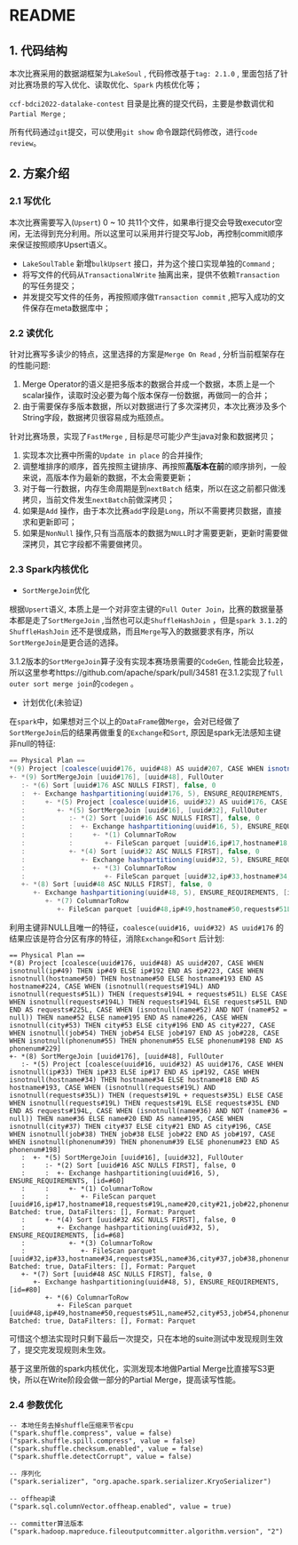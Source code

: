 # README

## 1. 代码结构

本次比赛采用的数据湖框架为`LakeSoul` , 代码修改基于`tag: 2.1.0` , 里面包括了针对比赛场景的写入优化、读取优化、`Spark` 内核优化等；

`ccf-bdci2022-datalake-contest` 目录是比赛的提交代码，主要是参数调优和`Partial Merge` ;



所有代码通过`git`提交，可以使用`git show` 命令跟踪代码修改，进行`code review`。

## 2. 方案介绍

### 2.1 写优化

本次比赛需要写入(`Upsert`) 0 ~ 10 共11个文件，如果串行提交会导致executor空闲，无法得到充分利用。所以这里可以采用并行提交写Job，再控制commit顺序来保证按照顺序Upsert语义。

- `LakeSoulTable` 新增`bulkUpsert` 接口，并为这个接口实现单独的`Command` ;
- 将写文件的代码从`TransactionalWrite` 抽离出来，提供不依赖`Transaction` 的写任务提交；
- 并发提交写文件的任务，再按照顺序做`Transaction commit` ,把写入成功的文件保存在meta数据库中；



### 2.2 读优化

针对比赛写多读少的特点，这里选择的方案是`Merge On Read` , 分析当前框架存在的性能问题:

1. Merge Operator的语义是把多版本的数据合并成一个数据，本质上是一个scalar操作，读取时没必要为每个版本保存一份数据，再做同一的合并；
2. 由于需要保存多版本数据，所以对数据进行了多次深拷贝，本次比赛涉及多个String字段，数据拷贝很容易成为瓶颈点。



针对比赛场景，实现了`FastMerge` , 目标是尽可能少产生java对象和数据拷贝；

1. 实现本次比赛中所需的`Update in place` 的合并操作;
2. 调整堆排序的顺序，首先按照主键排序、再按照**高版本在前**的顺序排列，一般来说，高版本作为最新的数据，不太会需要更新；
3. 对于每一行数据，内存生命周期是到`nextBatch` 结束，所以在这之前都只做浅拷贝，当前文件发生`nextBatch`前做深拷贝；
4. 如果是`Add` 操作，由于本次比赛`add`字段是`Long`，所以不需要拷贝数据，直接求和更新即可；
5. 如果是`NonNull` 操作,只有当高版本的数据为`NULL`时才需要更新，更新时需要做深拷贝，其它字段都不需要做拷贝。



### 2.3 Spark内核优化

- `SortMergeJoin`优化

根据`Upsert`语义, 本质上是一个对非空主键的`Full Outer Join`，比赛的数据量基本都是走了`SortMergeJoin` ,当然也可以走`ShuffleHashJoin` ，但是`spark 3.1.2`的`ShuffleHashJoin` 还不是很成熟，而且`Merge`写入的数据要求有序，所以`SortMergeJoin`是更合适的选择。

3.1.2版本的`SortMergeJoin`算子没有实现本赛场景需要的`CodeGen`, 性能会比较差，所以这里参考https://github.com/apache/spark/pull/34581 在3.1.2实现了`full outer sort merge join`的`codegen` 。



- 计划优化(未验证)

在`spark`中，如果想对三个以上的`DataFrame`做`Merge`，会对已经做了`SortMergeJoin`后的结果再做重复的`Exchange`和`Sort`, 原因是spark无法感知主键非null的特征:

```scala
== Physical Plan ==
*(9) Project [coalesce(uuid#176, uuid#48) AS uuid#207, CASE WHEN isnotnull(ip#49) THEN ip#49 ELSE ip#192 END AS ip#223, CASE WHEN isnotnull(hostname#50) THEN hostname#50 ELSE hostname#193 END AS hostname#224, CASE WHEN (isnotnull(requests#194L) AND isnotnull(requests#51L)) THEN (requests#194L + requests#51L) ELSE CASE WHEN isnotnull(requests#194L) THEN requests#194L ELSE requests#51L END END AS requests#225L, CASE WHEN (isnotnull(name#52) AND NOT (name#52 = null)) THEN name#52 ELSE name#195 END AS name#226, CASE WHEN isnotnull(city#53) THEN city#53 ELSE city#196 END AS city#227, CASE WHEN isnotnull(job#54) THEN job#54 ELSE job#197 END AS job#228, CASE WHEN isnotnull(phonenum#55) THEN phonenum#55 ELSE phonenum#198 END AS phonenum#229]
+- *(9) SortMergeJoin [uuid#176], [uuid#48], FullOuter
   :- *(6) Sort [uuid#176 ASC NULLS FIRST], false, 0
   :  +- Exchange hashpartitioning(uuid#176, 5), ENSURE_REQUIREMENTS, [id=#76]
   :     +- *(5) Project [coalesce(uuid#16, uuid#32) AS uuid#176, CASE WHEN isnotnull(ip#33) THEN ip#33 ELSE ip#17 END AS ip#192, CASE WHEN isnotnull(hostname#34) THEN hostname#34 ELSE hostname#18 END AS hostname#193, CASE WHEN (isnotnull(requests#19L) AND isnotnull(requests#35L)) THEN (requests#19L + requests#35L) ELSE CASE WHEN isnotnull(requests#19L) THEN requests#19L ELSE requests#35L END END AS requests#194L, CASE WHEN (isnotnull(name#36) AND NOT (name#36 = null)) THEN name#36 ELSE name#20 END AS name#195, CASE WHEN isnotnull(city#37) THEN city#37 ELSE city#21 END AS city#196, CASE WHEN isnotnull(job#38) THEN job#38 ELSE job#22 END AS job#197, CASE WHEN isnotnull(phonenum#39) THEN phonenum#39 ELSE phonenum#23 END AS phonenum#198]
   :        +- *(5) SortMergeJoin [uuid#16], [uuid#32], FullOuter
   :           :- *(2) Sort [uuid#16 ASC NULLS FIRST], false, 0
   :           :  +- Exchange hashpartitioning(uuid#16, 5), ENSURE_REQUIREMENTS, [id=#60]
   :           :     +- *(1) ColumnarToRow
   :           :        +- FileScan parquet [uuid#16,ip#17,hostname#18,requests#19L,name#20,city#21,job#22,phonenum#23] Batched: true, DataFilters: [], Format: Parquet
   :           +- *(4) Sort [uuid#32 ASC NULLS FIRST], false, 0
   :              +- Exchange hashpartitioning(uuid#32, 5), ENSURE_REQUIREMENTS, [id=#68]
   :                 +- *(3) ColumnarToRow
   :                    +- FileScan parquet [uuid#32,ip#33,hostname#34,requests#35L,name#36,city#37,job#38,phonenum#39] Batched: true, DataFilters: [], Format: Parquet
   +- *(8) Sort [uuid#48 ASC NULLS FIRST], false, 0
      +- Exchange hashpartitioning(uuid#48, 5), ENSURE_REQUIREMENTS, [id=#84]
         +- *(7) ColumnarToRow
            +- FileScan parquet [uuid#48,ip#49,hostname#50,requests#51L,name#52,city#53,job#54,phonenum#55] Batched: true, DataFilters: [], Format: Parquet

```

利用主键非NULL且唯一的特征，`coalesce(uuid#16, uuid#32) AS uuid#176` 的结果应该是符合分区有序的特征，消除`Exchange`和`Sort` 后计划:

```
== Physical Plan ==
*(8) Project [coalesce(uuid#176, uuid#48) AS uuid#207, CASE WHEN isnotnull(ip#49) THEN ip#49 ELSE ip#192 END AS ip#223, CASE WHEN isnotnull(hostname#50) THEN hostname#50 ELSE hostname#193 END AS hostname#224, CASE WHEN (isnotnull(requests#194L) AND isnotnull(requests#51L)) THEN (requests#194L + requests#51L) ELSE CASE WHEN isnotnull(requests#194L) THEN requests#194L ELSE requests#51L END END AS requests#225L, CASE WHEN (isnotnull(name#52) AND NOT (name#52 = null)) THEN name#52 ELSE name#195 END AS name#226, CASE WHEN isnotnull(city#53) THEN city#53 ELSE city#196 END AS city#227, CASE WHEN isnotnull(job#54) THEN job#54 ELSE job#197 END AS job#228, CASE WHEN isnotnull(phonenum#55) THEN phonenum#55 ELSE phonenum#198 END AS phonenum#229]
+- *(8) SortMergeJoin [uuid#176], [uuid#48], FullOuter
   :- *(5) Project [coalesce(uuid#16, uuid#32) AS uuid#176, CASE WHEN isnotnull(ip#33) THEN ip#33 ELSE ip#17 END AS ip#192, CASE WHEN isnotnull(hostname#34) THEN hostname#34 ELSE hostname#18 END AS hostname#193, CASE WHEN (isnotnull(requests#19L) AND isnotnull(requests#35L)) THEN (requests#19L + requests#35L) ELSE CASE WHEN isnotnull(requests#19L) THEN requests#19L ELSE requests#35L END END AS requests#194L, CASE WHEN (isnotnull(name#36) AND NOT (name#36 = null)) THEN name#36 ELSE name#20 END AS name#195, CASE WHEN isnotnull(city#37) THEN city#37 ELSE city#21 END AS city#196, CASE WHEN isnotnull(job#38) THEN job#38 ELSE job#22 END AS job#197, CASE WHEN isnotnull(phonenum#39) THEN phonenum#39 ELSE phonenum#23 END AS phonenum#198]
   :  +- *(5) SortMergeJoin [uuid#16], [uuid#32], FullOuter
   :     :- *(2) Sort [uuid#16 ASC NULLS FIRST], false, 0
   :     :  +- Exchange hashpartitioning(uuid#16, 5), ENSURE_REQUIREMENTS, [id=#60]
   :     :     +- *(1) ColumnarToRow
   :     :        +- FileScan parquet [uuid#16,ip#17,hostname#18,requests#19L,name#20,city#21,job#22,phonenum#23] Batched: true, DataFilters: [], Format: Parquet
   :     +- *(4) Sort [uuid#32 ASC NULLS FIRST], false, 0
   :        +- Exchange hashpartitioning(uuid#32, 5), ENSURE_REQUIREMENTS, [id=#68]
   :           +- *(3) ColumnarToRow
   :              +- FileScan parquet [uuid#32,ip#33,hostname#34,requests#35L,name#36,city#37,job#38,phonenum#39] Batched: true, DataFilters: [], Format: Parquet
   +- *(7) Sort [uuid#48 ASC NULLS FIRST], false, 0
      +- Exchange hashpartitioning(uuid#48, 5), ENSURE_REQUIREMENTS, [id=#80]
         +- *(6) ColumnarToRow
            +- FileScan parquet [uuid#48,ip#49,hostname#50,requests#51L,name#52,city#53,job#54,phonenum#55] Batched: true, DataFilters: [], Format: Parquet
```

可惜这个想法实现时只剩下最后一次提交，只在本地的suite测试中发现规则生效了，提交完发现规则未生效。



基于这里所做的spark内核优化，实测发现本地做Partial Merge比直接写S3更快，所以在Write阶段会做一部分的Partial Merge，提高读写性能。



### 2.4 参数优化

```
-- 本地任务去掉shuffle压缩来节省cpu
("spark.shuffle.compress", value = false)
("spark.shuffle.spill.compress", value = false)
("spark.shuffle.checksum.enabled", value = false)
("spark.shuffle.detectCorrupt", value = false)

-- 序列化
("spark.serializer", "org.apache.spark.serializer.KryoSerializer")

-- offheap读
("spark.sql.columnVector.offheap.enabled", value = true)

-- committer算法版本
("spark.hadoop.mapreduce.fileoutputcommitter.algorithm.version", "2")

```


